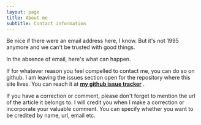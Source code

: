 ```yaml
---
layout: page
title: About me
subtitle: Contact information
---
```


Be nice if there were an email address here, I know. But it's not 1995 anymore and we can't be trusted with good things.

In the absence of email, here's what can happen.

If for whatever reason you feel compelled to contact me, you can do so on github. I am leaving the issues section open for the repository where this site lives. You can reach it at **[my github issue tracker](https://github.com/oktayaa/oktayaa.github.io/issues)** .

If you have a correction or comment, please don't forget to mention the url of the article it belongs to. I will credit you when I make a correction or incorporate your valuable comment. You can specify whether you want to be credited by name, url, email etc.
